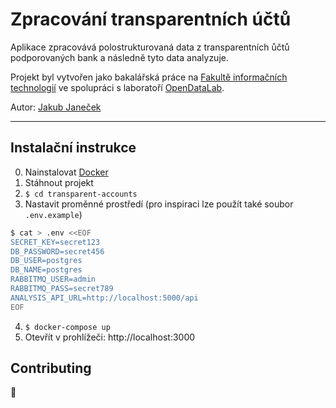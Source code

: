# Zpracování transparentních účtů

Aplikace zpracovává polostrukturovaná data z transparentních ůčtů podporovaných bank a následně tyto data analyzuje.

Projekt byl vytvořen jako bakalářská práce na [Fakultě informačních technologií](https://fit.cvut.cz/) ve spolupráci s laboratoří [OpenDataLab](https://opendatalab.cz/).

Autor: [Jakub Janeček](https://github.com/KasenX)

---

## Instalační instrukce

0. Nainstalovat [Docker](https://www.docker.com/)
1. Stáhnout projekt
2. `$ cd transparent-accounts`
3. Nastavit proměnné prostředí (pro inspiraci lze použít také soubor `.env.example`)

```bash
$ cat > .env <<EOF
SECRET_KEY=secret123
DB_PASSWORD=secret456
DB_USER=postgres
DB_NAME=postgres
RABBITMQ_USER=admin
RABBITMQ_PASS=secret789
ANALYSIS_API_URL=http://localhost:5000/api
EOF
```

4. `$ docker-compose up`
5. Otevřít v prohlížeči: http://localhost:3000

## Contributing

🚧
